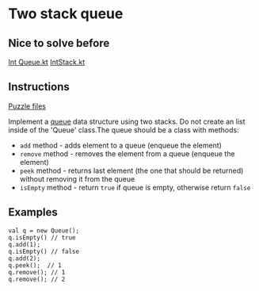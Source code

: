 # Two stack queue

## Nice to solve before

[Int Queue.kt](../int/IntQueue.kt)
[IntStack.kt](../../stack/int/IntStack.kt)

## Instructions

[Puzzle files](.)

Implement a [queue](https://en.wikipedia.org/wiki/Queue_(abstract_data_type)) data structure using two stacks. Do not create an list
inside of the 'Queue' class.The queue should be a class with methods:
* `add` method - adds element to a queue (enqueue the element)
* `remove` method - removes the element from a queue (enqueue the element)
* `peek` method - returns last element (the one that should be returned) without removing it from the queue
* `isEmpty` method - return `true` if queue is empty, otherwise return `false`

## Examples

```
val q = new Queue();
q.isEmpty() // true
q.add(1);
q.isEmpty() // false
q.add(2);
q.peek();  // 1
q.remove(); // 1
q.remove(); // 2
```

